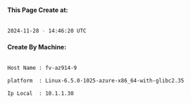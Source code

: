 
   
#### This Page Create at:

```bash

2024-11-28 - 14:46:20 UTC

```

#### Create By Machine:

```bash

Host Name : fv-az914-9

platform  : Linux-6.5.0-1025-azure-x86_64-with-glibc2.35

Ip Local  : 10.1.1.30

```

